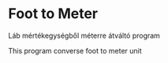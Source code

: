 # Foot to Meter

Láb mértékegységből méterre átváltó program

This program converse foot to meter unit

